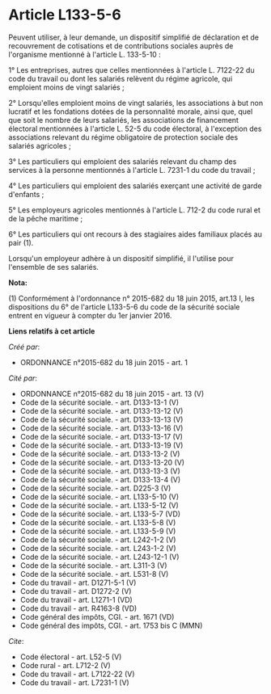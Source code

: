 # Article L133-5-6

Peuvent utiliser, à leur demande, un dispositif simplifié de déclaration et de recouvrement de cotisations et de
contributions sociales auprès de l'organisme mentionné à l'article L. 133-5-10 : 

1° Les entreprises, autres que celles mentionnées à l'article L. 7122-22 du code du travail ou dont les salariés relèvent du
régime agricole, qui emploient moins de vingt salariés ; 

2° Lorsqu'elles emploient moins de vingt salariés, les associations à but non lucratif et les fondations dotées de la
personnalité morale, ainsi que, quel que soit le nombre de leurs salariés, les associations de financement électoral
mentionnées à l'article L. 52-5 du code électoral, à l'exception des associations relevant du régime obligatoire de
protection sociale des salariés agricoles ; 

3° Les particuliers qui emploient des salariés relevant du champ des services à la personne mentionnés à l'article L. 7231-1
du code du travail ; 

4° Les particuliers qui emploient des salariés exerçant une activité de garde d'enfants ; 

5° Les employeurs agricoles mentionnés à l'article L. 712-2 du code rural et de la pêche maritime ; 

6° Les particuliers qui ont recours à des stagiaires aides familiaux placés au pair (1). 

Lorsqu'un employeur adhère à un dispositif simplifié, il l'utilise pour l'ensemble de ses salariés.

**Nota:**

(1) Conformément à l'ordonnance n° 2015-682 du 18 juin 2015, art.13 I, les dispositions du 6° de l'article L133-5-6 du code
de la sécurité sociale entrent en vigueur à compter du 1er janvier 2016.

**Liens relatifs à cet article**

_Créé par_:

  - ORDONNANCE n°2015-682 du 18 juin 2015 - art. 1

_Cité par_:

  - ORDONNANCE n°2015-682 du 18 juin 2015 - art. 13 (V)
  - Code de la sécurité sociale. - art. D133-13-1 (V)
  - Code de la sécurité sociale. - art. D133-13-12 (V)
  - Code de la sécurité sociale. - art. D133-13-13 (V)
  - Code de la sécurité sociale. - art. D133-13-16 (V)
  - Code de la sécurité sociale. - art. D133-13-17 (V)
  - Code de la sécurité sociale. - art. D133-13-19 (V)
  - Code de la sécurité sociale. - art. D133-13-2 (V)
  - Code de la sécurité sociale. - art. D133-13-20 (V)
  - Code de la sécurité sociale. - art. D133-13-3 (V)
  - Code de la sécurité sociale. - art. D133-13-4 (V)
  - Code de la sécurité sociale. - art. D225-3 (V)
  - Code de la sécurité sociale. - art. L133-5-10 (V)
  - Code de la sécurité sociale. - art. L133-5-12 (V)
  - Code de la sécurité sociale. - art. L133-5-7 (VD)
  - Code de la sécurité sociale. - art. L133-5-8 (V)
  - Code de la sécurité sociale. - art. L133-5-9 (V)
  - Code de la sécurité sociale. - art. L242-1-2 (V)
  - Code de la sécurité sociale. - art. L243-1-2 (V)
  - Code de la sécurité sociale. - art. L243-12-1 (V)
  - Code de la sécurité sociale. - art. L311-3 (V)
  - Code de la sécurité sociale. - art. L531-8 (V)
  - Code du travail - art. D1271-5-1 (V)
  - Code du travail - art. D1272-2 (V)
  - Code du travail - art. L1271-1 (VD)
  - Code du travail - art. R4163-8 (VD)
  - Code général des impôts, CGI. - art. 1671 (VD)
  - Code général des impôts, CGI. - art. 1753 bis C (MMN)

_Cite_:

  - Code électoral - art. L52-5 (V)
  - Code rural - art. L712-2 (V)
  - Code du travail - art. L7122-22 (V)
  - Code du travail - art. L7231-1 (V)
